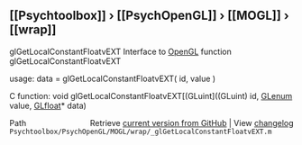 ## [[Psychtoolbox]] &#8250; [[PsychOpenGL]] &#8250; [[MOGL]] &#8250; [[wrap]]

glGetLocalConstantFloatvEXT  Interface to [OpenGL](OpenGL) function glGetLocalConstantFloatvEXT  
  
usage:  data = glGetLocalConstantFloatvEXT( id, value )  
  
C function:  void glGetLocalConstantFloatvEXT[(GLuint]((GLuint) id, [GLenum](GLenum) value, [GLfloat](GLfloat)\* data)  




<div class="code_header" style="text-align:right;">
  <span style="float:left;">Path&nbsp;&nbsp;</span> <span class="counter">Retrieve <a href=
  "https://raw.github.com/Psychtoolbox-3/Psychtoolbox-3/beta/Psychtoolbox/PsychOpenGL/MOGL/wrap/_glGetLocalConstantFloatvEXT.m">current version from GitHub</a> | View <a href=
  "https://github.com/Psychtoolbox-3/Psychtoolbox-3/commits/beta/Psychtoolbox/PsychOpenGL/MOGL/wrap/_glGetLocalConstantFloatvEXT.m">changelog</a></span>
</div>
<div class="code">
  <code>Psychtoolbox/PsychOpenGL/MOGL/wrap/_glGetLocalConstantFloatvEXT.m</code>
</div>

